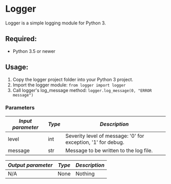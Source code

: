# Logger
Logger is a simple logging module for Python 3.

## Required:
* Python 3.5 or newer

## Usage:
1. Copy the logger project folder into your Python 3 project.
2. Import the logger module: `from logger import logger`
3. Call logger's log_message method: `logger.log_message(0, "ERROR message")`

### Parameters
*Input parameter* | *Type* | *Description*
--|--|--
level | int | Severity level of message: '0' for exception, '1' for debug.
message | str | Message to be written to the log file.

*Output parameter* | *Type* | *Description*
--|--|--
N/A | None | Nothing